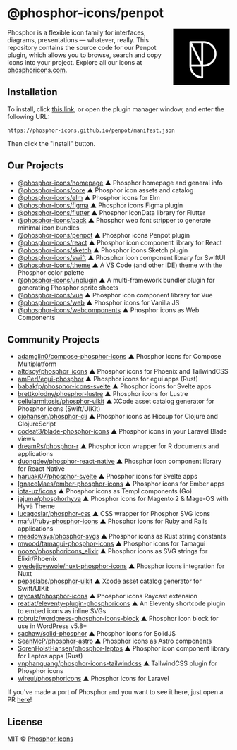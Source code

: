 # @phosphor-icons/penpot

<!-- BEGIN_LOGO -->
<img src="/.github/logo.png" width="128" align="right" />
<!-- END_LOGO -->

Phosphor is a flexible icon family for interfaces, diagrams, presentations — whatever, really. This repository contains the source code for our Penpot plugin, which allows you to browse, search and copy icons into your project. Explore all our icons at [phosphoricons.com](https://phosphoricons.com).

## Installation

To install, click [this link](https://design.penpot.app/#?plugin=https://phosphor-icons.github.io/penpot/manifest.json), or open the plugin manager window, and enter the following URL:

```
https://phosphor-icons.github.io/penpot/manifest.json
```

Then click the "Install" button.

<!-- BEGIN_LINKS -->
## Our Projects

- [@phosphor-icons/homepage](https://github.com/phosphor-icons/homepage) ▲ Phosphor homepage and general info
- [@phosphor-icons/core](https://github.com/phosphor-icons/core) ▲ Phosphor icon assets and catalog
- [@phosphor-icons/elm](https://github.com/phosphor-icons/phosphor-elm) ▲ Phosphor icons for Elm
- [@phosphor-icons/figma](https://github.com/phosphor-icons/figma) ▲ Phosphor icons Figma plugin
- [@phosphor-icons/flutter](https://github.com/phosphor-icons/flutter) ▲ Phosphor IconData library for Flutter
- [@phosphor-icons/pack](https://github.com/phosphor-icons/pack) ▲ Phosphor web font stripper to generate minimal icon bundles
- [@phosphor-icons/penpot](https://github.com/phosphor-icons/penpot) ▲ Phosphor icons Penpot plugin
- [@phosphor-icons/react](https://github.com/phosphor-icons/react) ▲ Phosphor icon component library for React
- [@phosphor-icons/sketch](https://github.com/phosphor-icons/sketch) ▲ Phosphor icons Sketch plugin
- [@phosphor-icons/swift](https://github.com/phosphor-icons/swift) ▲ Phosphor icon component library for SwiftUI
- [@phosphor-icons/theme](https://github.com/phosphor-icons/theme) ▲ A VS Code (and other IDE) theme with the Phosphor color palette
- [@phosphor-icons/unplugin](https://github.com/phosphor-icons/theme) ▲ A multi-framework bundler plugin for generating Phosphor sprite sheets
- [@phosphor-icons/vue](https://github.com/phosphor-icons/vue) ▲ Phosphor icon component library for Vue
- [@phosphor-icons/web](https://github.com/phosphor-icons/web) ▲ Phosphor icons for Vanilla JS
- [@phosphor-icons/webcomponents](https://github.com/phosphor-icons/webcomponents) ▲ Phosphor icons as Web Components

## Community Projects

- [adamglin0/compose-phosphor-icons](https://github.com/adamglin0/compose-phosphor-icon) ▲ Phosphor icons for Compose Multiplatform
- [altdsoy/phosphor_icons](https://github.com/altdsoy/phosphor_icons) ▲ Phosphor icons for Phoenix and TailwindCSS
- [amPerl/egui-phosphor](https://github.com/amperl/egui-phosphor) ▲ Phosphor icons for egui apps (Rust)
- [babakfp/phosphor-icons-svelte](https://github.com/babakfp/phosphor-icons-svelte) ▲ Phosphor icons for Svelte apps
- [brettkolodny/phosphor-lustre](https://github.com/brettkolodny/phosphor-lustre) ▲ Phosphor icons for Lustre
- [cellularmitosis/phosphor-uikit](https://github.com/cellularmitosis/phosphor-uikit) ▲ XCode asset catalog generator for Phosphor icons (Swift/UIKit)
- [cjohansen/phosphor-clj](https://github.com/cjohansen/phosphor-clj) ▲ Phosphor icons as Hiccup for Clojure and ClojureScript
- [codeat3/blade-phosphor-icons](https://github.com/codeat3/blade-phosphor-icons) ▲ Phosphor icons in your Laravel Blade views
- [dreamRs/phosphor-r](https://github.com/dreamRs/phosphoricons) ▲ Phosphor icon wrapper for R documents and applications
- [duongdev/phosphor-react-native](https://github.com/duongdev/phosphor-react-native) ▲ Phosphor icon component library for React Native
- [haruaki07/phosphor-svelte](https://github.com/haruaki07/phosphor-svelte) ▲ Phosphor icons for Svelte apps
- [IgnaceMaes/ember-phosphor-icons](https://github.com/IgnaceMaes/ember-phosphor-icons) ▲ Phosphor icons for Ember apps
- [iota-uz/icons](https://github.com/iota-uz/icons) ▲ Phosphor icons as Templ components (Go)
- [jajuma/phosphorhyva](https://github.com/JaJuMa-GmbH/phosphor-hyva) ▲ Phosphor icons for Magento 2 & Mage-OS with Hyvä Theme
- [lucagoslar/phosphor-css](https://github.com/lucagoslar/phosphor-css) ▲ CSS wrapper for Phosphor SVG icons
- [maful/ruby-phosphor-icons](https://github.com/maful/ruby-phosphor-icons) ▲ Phosphor icons for Ruby and Rails applications
- [meadowsys/phosphor-svgs](https://github.com/meadowsys/phosphor-svgs) ▲ Phosphor icons as Rust string constants
- [mwood/tamagui-phosphor-icons](https://github.com/mwood23/tamagui-phosphor-icons) ▲ Phosphor icons for Tamagui
- [noozo/phosphoricons_elixir](https://github.com/noozo/phosphoricons_elixir) ▲ Phosphor icons as SVG strings for Elixir/Phoenix
- [oyedejioyewole/nuxt-phosphor-icons](https://github.com/oyedejioyewole/nuxt-phosphor-icons) ▲ Phosphor icons integration for Nuxt
- [pepaslabs/phosphor-uikit](https://github.com/pepaslabs/phosphor-uikit) ▲ Xcode asset catalog generator for Swift/UIKit
- [raycast/phosphor-icons](https://www.raycast.com/marinsokol/phosphor-icons) ▲ Phosphor icons Raycast extension
- [reatlat/eleventy-plugin-phosphoricons](https://github.com/reatlat/eleventy-plugin-phosphoricons) ▲ An Eleventy shortcode plugin to embed icons as inline SVGs
- [robruiz/wordpress-phosphor-icons-block](https://github.com/robruiz/phosphor-icons-block) ▲ Phosphor icon block for use in WordPress v5.8+
- [sachaw/solid-phosphor](https://github.com/sachaw/solid-phosphor) ▲ Phosphor icons for SolidJS
- [SeanMcP/phosphor-astro](https://github.com/SeanMcP/phosphor-astro) ▲ Phosphor icons as Astro components
- [SorenHolstHansen/phosphor-leptos](https://github.com/SorenHolstHansen/phosphor-leptos) ▲ Phosphor icon component library for Leptos apps (Rust)
- [vnphanquang/phosphor-icons-tailwindcss](https://github.com/vnphanquang/phosphor-icons-tailwindcss) ▲ TailwindCSS plugin for Phosphor icons
- [wireui/phosphoricons](https://github.com/wireui/phosphoricons) ▲ Phosphor icons for Laravel

If you've made a port of Phosphor and you want to see it here, just open a PR [here](https://github.com/phosphor-icons/homepage)!

## License

MIT © [Phosphor Icons](https://github.com/phosphor-icons)
<!-- END_LINKS -->
